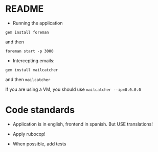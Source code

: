 # README

- Running the application

`gem install foreman`

and then

`foreman start -p 3000`

- Intercepting emails:

`gem install mailcatcher`

and then `mailcatcher`

If you are using a VM, you should use `mailcatcher --ip=0.0.0.0`

# Code standards

- Application is in english, frontend in spanish. But USE translations!

- Apply rubocop!

- When possible, add tests
